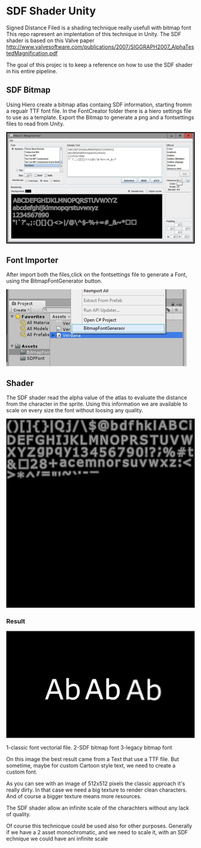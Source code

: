 <h1>SDF Shader Unity</h1>

Signed Distance Filed is a shading technique really usefull with bitmap font
This repo rapresent an implentation of this technique in Unity.
The SDF shader is based on this Valve paper http://www.valvesoftware.com/publications/2007/SIGGRAPH2007_AlphaTestedMagnification.pdf

The goal of this projec is to keep a reference on how to use the SDF shader in his entire pipeline.

<h2>SDF Bitmap</h2>
Using Hiero create a bitmap atlas containg SDF information, starting fromm a regualr TTF font file.
In the FontCreator folder there is a hiero settings file to use as a template.
Export the Bitmap to generate a png and a fontsettings files to read from Unity.

![Alt text](/ReadMeImages/hiero.jpg?raw=true "Hiero Tool")

<h2>Font Importer</h2>
After import both the files,click on the fontsettings file to generate a Font, using the BitmapFontGenerator button.

![Alt text](/ReadMeImages/BitmapFontGenerator.jpg?raw=true "BitmnapFontGeneratorTool")

<h2>Shader</h2>
The SDF shader read the alpha value of the atlas to evaluate the distance from the character in the sprite.
Using this information we are available to scale on every size the font without loosing any quality.

![Alt text](/ReadMeImages/SDFfontBitmap.jpg?raw=true "SDF Bitmap")

<h3>Result</h3>

![Alt text](/ReadMeImages/testResult.jpg?raw=true "Result comparision")

1-classic font vectorial file.
2-SDF bitmap font
3-legacy bitmap font

On this image the best result came from a Text that use a TTF file.
But sometime, maybe for custom Cartoon style text, we need to create a custom font.

As you can see with an image of 512x512 pixels the classic approach it's really dirty.
In that case we need a big texture to render clean characters.
And of course a bigger texture means more resources.

The SDF shader allow an infinite scale of the charachters without any lack of quality.

Of course this technicque could be used also for other purposes.
Generally if we have a 2 asset monochromatic, and we need to scale it, with an SDF echnique we could have ani infinite scale 